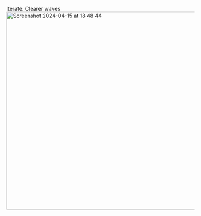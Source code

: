 Iterate: Clearer waves
<img width="528" alt="Screenshot 2024-04-15 at 18 48 44" src="https://github.com/DebraChen/Sound-Visualisation/assets/91618091/27d07895-c2ea-4d6e-b7f3-fb47e79bcbf5">
